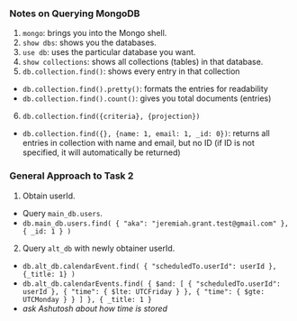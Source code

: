 ### Notes on Querying MongoDB
1. `mongo`: brings you into the Mongo shell.
2. `show dbs`: shows you the databases.
3. `use db`: uses the particular database you want.
4. `show collections`: shows all collections (tables) in that database.
5. `db.collection.find()`: shows every entry in that collection
 -  `db.collection.find().pretty()`: formats the entries for readability
 -  `db.collection.find().count()`: gives you total documents (entries)
6. `db.collection.find({criteria}, {projection})`
 - `db.collection.find({}, {name: 1, email: 1, _id: 0})`: returns all entries in collection with name and email, but no ID (if ID is not specified, it will automatically be returned)


### General Approach to Task 2
1. Obtain userId.
  - Query `main_db.users`.
  - `db.main_db.users.find( { "aka": "jeremiah.grant.test@gmail.com" }, { _id: 1 } )`
2. Query `alt_db` with newly obtainer userId.
  - `db.alt_db.calendarEvent.find( { "scheduledTo.userId": userId }, {_title: 1} )`
  - `db.alt_db.calendarEvents.find(
    { $and: [
      { "scheduledTo.userId": userId },
      { "time": { $lte: UTCFriday } },
      { "time": { $gte: UTCMonday } }
      ]
    },
    { _title: 1 }`
  - _ask Ashutosh about how time is stored_
